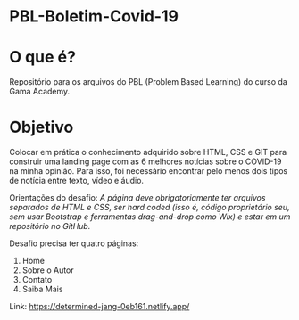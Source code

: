 # PBL-Boletim-Covid-19

# O que é?
Repositório para os arquivos do PBL (Problem Based Learning) do curso da Gama Academy. 

# Objetivo

Colocar em prática o conhecimento adquirido sobre HTML, CSS e GIT para construir uma landing page com as 6 melhores notícias sobre o COVID-19 na minha opinião. Para isso, foi necessário encontrar pelo menos dois tipos de notícia entre texto, vídeo e áudio.

Orientações do desafio:
*A página deve obrigatoriamente ter arquivos separados de HTML e CSS, ser hard coded (isso é, código proprietário seu, sem usar Bootstrap e ferramentas drag-and-drop como Wix) e estar em um repositório no GitHub.*

Desafio precisa ter quatro páginas:
1) Home
2) Sobre o Autor
3) Contato
4) Saiba Mais

Link: https://determined-jang-0eb161.netlify.app/
